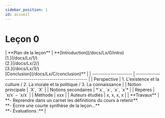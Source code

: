 ```yaml
---
sidebar_position: 1
id: accueil
---
```

# Leçon 0

<div style={{ fontSize: '0.9rem' }}>
| **Plan de la leçon** | **[Introduction](/docs/Lx/0/intro) <br /> [1.](/docs/Lx/1/)  <br /> [2.](/docs/Lx/2/) <br /> [3.](/docs/Lx/3/) <br /> [Conclusion](/docs/Lx/C/conclusion)** |
| -------------------- | ----------------------------------------------------- |
| Perspective          | 1. L'existence et la culture / 2. La morale et la politique / 3. La connaissance |
| Notion principale    | `X`, `X`                                              |
| Notions secondaires  | *`x`, `x`, `x`, `x`*                                  |
| Repères              | `x/x` – `x/x`                                         |
| Méthode              | xxx                                                   |
| Auteurs étudiés      | x, x, x, x                                            |
| **Travaux**          | **- Reprendre dans un carnet les définitions du cours à retenir**. <br /> **- Écrire une courte synthèse de la leçon…** <br /> **- Évaluations :** |
</div>


